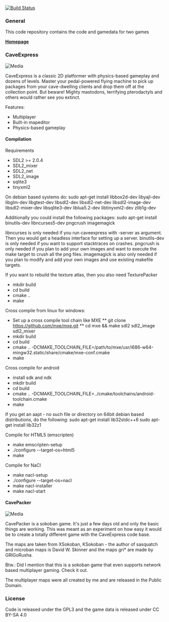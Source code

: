 [![Build Status](https://travis-ci.org/mgerhardy/caveexpress.svg?branch=master)](https://travis-ci.org/mgerhardy/caveexpress)

### General

This code repository contains the code and gamedata for two games

**[Homepage](http://www.caveproductions.org/)**

### CaveExpress

![Media](https://github.com/mgerhardy/caveexpress/raw/master/contrib/assets/media/caveexpress/950x500.png)

CaveExpress is a classic 2D platformer with physics-based gameplay
and dozens of levels. Master your pedal-powered flying machine to
pick up packages from your cave-dwelling clients and drop them off
at the collection point. But beware! Mighty mastodons, terrifying
pterodactyls and others would rather see you extinct.

Features:
* Multiplayer
* Built-in mapeditor
* Physics-based gameplay

#### Compilation

Requirements
* SDL2 >= 2.0.4
* SDL2_mixer
* SDL2_net
* SDL2_image
* sqlite3
* tinyxml2

On debian based systems do:
 sudo apt-get install libbox2d-dev libyajl-dev libglm-dev libgtest-dev libsdl2-dev libsdl2-net-dev libsdl2-image-dev libsdl2-mixer-dev libsqlite3-dev liblua5.2-dev libtinyxml2-dev zlib1g-dev

Additionally you could install the following packages:
 sudo apt-get install binutils-dev libncurses5-dev pngcrush imagemagick

libncurses is only needed if you run caveexpress with -server as argument. Then you would get a headless interface for setting up a server.
binutils-dev is only needed if you want to support stacktraces on crashes.
pngcrush is only needed if you plan to add your own images and want to execute the make target to crush all the png files.
imagemagick is also only needed if you plan to modify and add your own images and use existing makefile targets.

If you want to rebuild the texture atlas, then you also need TexturePacker

* mkdir build
* cd build
* cmake ..
* make

Cross compile from linux for windows:
* Set up a cross compile tool chain like MXE
** git clone https://github.com/mxe/mxe.git
** cd mxe && make sdl2 sdl2_image sdl2_mixer
* mkdir build
* cd build
* cmake .. -DCMAKE_TOOLCHAIN_FILE=/path/to/mxe/usr/i686-w64-mingw32.static/share/cmake/mxe-conf.cmake
* make

Cross compile for android
* install sdk and ndk
* mkdir build
* cd build
* cmake .. -DCMAKE_TOOLCHAIN_FILE=../cmake/toolchains/android-toolchain.cmake
* make

If you get an aapt - no such file or directory on 64bit debian based
distributions, do the following:
 sudo apt-get install lib32stdc++6
 sudo apt-get install lib32z1

Compile for HTML5 (emscripten)
* make emscripten-setup
* ./configure --target-os=html5
* make

Compile for NaCl
* make nacl-setup
* ./configure --target-os=nacl
* make nacl-installer
* make nacl-start

#### CavePacker

![Media](https://github.com/mgerhardy/caveexpress/raw/master/contrib/assets/media/cavepacker/screenshot-microban3.png)

CavePacker is a sokoban game. It's just a few days old and only the basic things are working. This was meant as an experiment on how
easy it would be to create a totally different game with the CaveExpress code base.

The maps are taken from XSokoban, KSokoban - the author of sasquatch and microban maps is David W. Skinner and the maps gri* are made by GRIGoRusha.

Btw.: Did I mention that this is a sokoban game that even supports network based multiplayer gaming. Check it out.

The multiplayer maps were all created by me and are released in the Public Domain.

### License
Code is released under the GPL3 and the game data is released
under CC BY-SA 4.0
